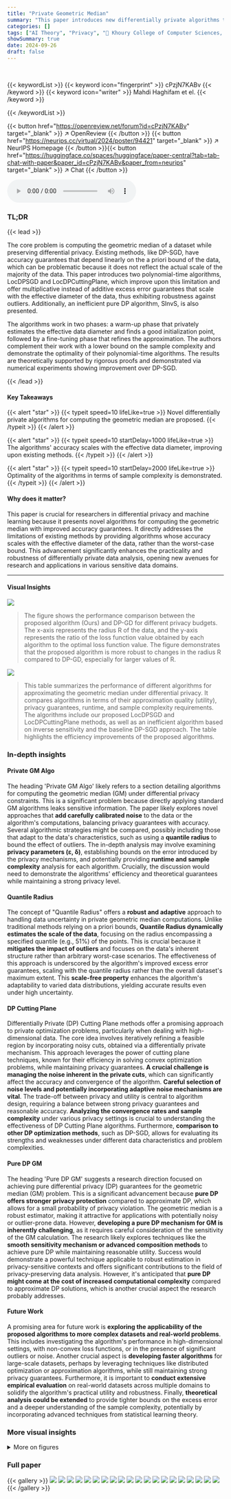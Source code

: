 ```yaml
---
title: "Private Geometric Median"
summary: "This paper introduces new differentially private algorithms to compute the geometric median, achieving improved accuracy by scaling with the effective data diameter instead of a known radius."
categories: []
tags: ["AI Theory", "Privacy", "🏢 Khoury College of Computer Sciences, Northeastern University",]
showSummary: true
date: 2024-09-26
draft: false
---
```


<br>

{{< keywordList >}}
{{< keyword icon="fingerprint" >}} cPzjN7KABv {{< /keyword >}}
{{< keyword icon="writer" >}} Mahdi Haghifam et el. {{< /keyword >}}
 
{{< /keywordList >}}

{{< button href="https://openreview.net/forum?id=cPzjN7KABv" target="_blank" >}}
↗ OpenReview
{{< /button >}}
{{< button href="https://neurips.cc/virtual/2024/poster/94421" target="_blank" >}}
↗ NeurIPS Homepage
{{< /button >}}{{< button href="https://huggingface.co/spaces/huggingface/paper-central?tab=tab-chat-with-paper&paper_id=cPzjN7KABv&paper_from=neurips" target="_blank" >}}
↗ Chat
{{< /button >}}



<audio controls>
    <source src="https://ai-paper-reviewer.com/cPzjN7KABv/podcast.wav" type="audio/wav">
    Your browser does not support the audio element.
</audio>


### TL;DR


{{< lead >}}

The core problem is computing the geometric median of a dataset while preserving differential privacy. Existing methods, like DP-SGD, have accuracy guarantees that depend linearly on the a priori bound of the data, which can be problematic because it does not reflect the actual scale of the majority of the data. This paper introduces two polynomial-time algorithms, LocDPSGD and LocDPCuttingPlane, which improve upon this limitation and offer multiplicative instead of additive excess error guarantees that scale with the effective diameter of the data, thus exhibiting robustness against outliers. Additionally, an inefficient pure DP algorithm, SInvS, is also presented.

The algorithms work in two phases: a warm-up phase that privately estimates the effective data diameter and finds a good initialization point, followed by a fine-tuning phase that refines the approximation. The authors complement their work with a lower bound on the sample complexity and demonstrate the optimality of their polynomial-time algorithms. The results are theoretically supported by rigorous proofs and demonstrated via numerical experiments showing improvement over DP-SGD.

{{< /lead >}}


#### Key Takeaways

{{< alert "star" >}}
{{< typeit speed=10 lifeLike=true >}} Novel differentially private algorithms for computing the geometric median are proposed. {{< /typeit >}}
{{< /alert >}}

{{< alert "star" >}}
{{< typeit speed=10 startDelay=1000 lifeLike=true >}} The algorithms' accuracy scales with the effective data diameter, improving upon existing methods. {{< /typeit >}}
{{< /alert >}}

{{< alert "star" >}}
{{< typeit speed=10 startDelay=2000 lifeLike=true >}} Optimality of the algorithms in terms of sample complexity is demonstrated. {{< /typeit >}}
{{< /alert >}}

#### Why does it matter?
This paper is crucial for researchers in differential privacy and machine learning because it presents novel algorithms for computing the geometric median with improved accuracy guarantees.  It directly addresses the limitations of existing methods by providing algorithms whose accuracy scales with the effective diameter of the data, rather than the worst-case bound. This advancement significantly enhances the practicality and robustness of differentially private data analysis, opening new avenues for research and applications in various sensitive data domains.

------
#### Visual Insights



![](https://ai-paper-reviewer.com/cPzjN7KABv/figures_9_1.jpg)

> The figure shows the performance comparison between the proposed algorithm (Ours) and DP-GD for different privacy budgets. The x-axis represents the radius R of the data, and the y-axis represents the ratio of the loss function value obtained by each algorithm to the optimal loss function value. The figure demonstrates that the proposed algorithm is more robust to changes in the radius R compared to DP-GD, especially for larger values of R.





![](https://ai-paper-reviewer.com/cPzjN7KABv/tables_1_1.jpg)

> This table summarizes the performance of different algorithms for approximating the geometric median under differential privacy.  It compares algorithms in terms of their approximation quality (utility), privacy guarantees, runtime, and sample complexity requirements. The algorithms include our proposed LocDPSGD and LocDPCuttingPlane methods, as well as an inefficient algorithm based on inverse sensitivity and the baseline DP-SGD approach.  The table highlights the efficiency improvements of the proposed algorithms.





### In-depth insights


#### Private GM Algo
The heading 'Private GM Algo' likely refers to a section detailing algorithms for computing the geometric median (GM) under differential privacy constraints.  This is a significant problem because directly applying standard GM algorithms leaks sensitive information.  The paper likely explores novel approaches that **add carefully calibrated noise** to the data or the algorithm's computations, balancing privacy guarantees with accuracy.   Several algorithmic strategies might be compared, possibly including those that adapt to the data's characteristics, such as using a **quantile radius** to bound the effect of outliers. The in-depth analysis may involve examining **privacy parameters (ε, δ)**, establishing bounds on the error introduced by the privacy mechanisms, and potentially providing **runtime and sample complexity** analysis for each algorithm.  Crucially, the discussion would need to demonstrate the algorithms' efficiency and theoretical guarantees while maintaining a strong privacy level.

#### Quantile Radius
The concept of "Quantile Radius" offers a **robust and adaptive** approach to handling data uncertainty in private geometric median computations.  Unlike traditional methods relying on a priori bounds, **Quantile Radius dynamically estimates the scale of the data**, focusing on the radius encompassing a specified quantile (e.g., 51%) of the points.  This is crucial because it **mitigates the impact of outliers** and focuses on the data's inherent structure rather than arbitrary worst-case scenarios.  The effectiveness of this approach is underscored by the algorithm's improved excess error guarantees, scaling with the quantile radius rather than the overall dataset's maximum extent.  This **scale-free property** enhances the algorithm's adaptability to varied data distributions, yielding accurate results even under high uncertainty.

#### DP Cutting Plane
Differentially Private (DP) Cutting Plane methods offer a promising approach to private optimization problems, particularly when dealing with high-dimensional data.  The core idea involves iteratively refining a feasible region by incorporating noisy cuts, obtained via a differentially private mechanism. This approach leverages the power of cutting plane techniques, known for their efficiency in solving convex optimization problems, while maintaining privacy guarantees. **A crucial challenge is managing the noise inherent in the private cuts**, which can significantly affect the accuracy and convergence of the algorithm.  **Careful selection of noise levels and potentially incorporating adaptive noise mechanisms are vital**. The trade-off between privacy and utility is central to algorithm design, requiring a balance between strong privacy guarantees and reasonable accuracy.  **Analyzing the convergence rates and sample complexity** under various privacy settings is crucial to understanding the effectiveness of DP Cutting Plane algorithms.  Furthermore, **comparison to other DP optimization methods**, such as DP-SGD, allows for evaluating its strengths and weaknesses under different data characteristics and problem complexities.

#### Pure DP GM
The heading 'Pure DP GM' suggests a research direction focused on achieving pure differential privacy (DP) guarantees for the geometric median (GM) problem.  This is a significant advancement because **pure DP offers stronger privacy protection** compared to approximate DP, which allows for a small probability of privacy violation.  The geometric median is a robust estimator, making it attractive for applications with potentially noisy or outlier-prone data.  However, **developing a pure DP mechanism for GM is inherently challenging**, as it requires careful consideration of the sensitivity of the GM calculation.  The research likely explores techniques like the **smooth sensitivity mechanism or advanced composition methods** to achieve pure DP while maintaining reasonable utility.  Success would demonstrate a powerful technique applicable to robust estimation in privacy-sensitive contexts and offers significant contributions to the field of privacy-preserving data analysis.  However, it's anticipated that **pure DP might come at the cost of increased computational complexity** compared to approximate DP solutions, which is another crucial aspect the research probably addresses.

#### Future Work
A promising area for future work is **exploring the applicability of the proposed algorithms to more complex datasets and real-world problems**. This includes investigating the algorithm's performance in high-dimensional settings, with non-convex loss functions, or in the presence of significant outliers or noise.  Another crucial aspect is **developing faster algorithms** for large-scale datasets, perhaps by leveraging techniques like distributed optimization or approximation algorithms, while still maintaining strong privacy guarantees.  Furthermore, it is important to **conduct extensive empirical evaluation** on real-world datasets across multiple domains to solidify the algorithm's practical utility and robustness.  Finally, **theoretical analysis could be extended** to provide tighter bounds on the excess error and a deeper understanding of the sample complexity, potentially by incorporating advanced techniques from statistical learning theory.


### More visual insights

<details>
<summary>More on figures
</summary>


![](https://ai-paper-reviewer.com/cPzjN7KABv/figures_35_1.jpg)

> This figure provides a geometrical intuition behind Equation (57) in Section 4. It illustrates how the distance between the geometric median (GM(X)) and the true geometric median (θ*) is related to the quantile radius (Δγn(θ*)). Specifically, it demonstrates that if ||θ − θ*|| > Δγn(θ*), then ||∇F(θ; X)|| is lower bounded by a function of m and ||θ − θ*||, where m is the number of data points within a ball of radius Δγn(θ*) centered at θ*. This bound helps to establish a relationship between the excess error and the quantile radius.


![](https://ai-paper-reviewer.com/cPzjN7KABv/figures_39_1.jpg)

> The figure shows the performance comparison between the proposed algorithm (Ours) and DP-GD for different privacy budgets (ε=2 and ε=3).  The x-axis represents the radius (R) of the data distribution, and the y-axis represents the ratio of the loss function value for the chosen algorithm to the optimal loss function value.  The plots illustrate how the algorithms' performance changes as the dataset's scale increases, particularly highlighting how the proposed algorithm degrades more gracefully than DP-GD when R increases. 


</details>






### Full paper

{{< gallery >}}
<img src="https://ai-paper-reviewer.com/cPzjN7KABv/1.png" class="grid-w50 md:grid-w33 xl:grid-w25" />
<img src="https://ai-paper-reviewer.com/cPzjN7KABv/2.png" class="grid-w50 md:grid-w33 xl:grid-w25" />
<img src="https://ai-paper-reviewer.com/cPzjN7KABv/3.png" class="grid-w50 md:grid-w33 xl:grid-w25" />
<img src="https://ai-paper-reviewer.com/cPzjN7KABv/4.png" class="grid-w50 md:grid-w33 xl:grid-w25" />
<img src="https://ai-paper-reviewer.com/cPzjN7KABv/5.png" class="grid-w50 md:grid-w33 xl:grid-w25" />
<img src="https://ai-paper-reviewer.com/cPzjN7KABv/6.png" class="grid-w50 md:grid-w33 xl:grid-w25" />
<img src="https://ai-paper-reviewer.com/cPzjN7KABv/7.png" class="grid-w50 md:grid-w33 xl:grid-w25" />
<img src="https://ai-paper-reviewer.com/cPzjN7KABv/8.png" class="grid-w50 md:grid-w33 xl:grid-w25" />
<img src="https://ai-paper-reviewer.com/cPzjN7KABv/9.png" class="grid-w50 md:grid-w33 xl:grid-w25" />
<img src="https://ai-paper-reviewer.com/cPzjN7KABv/10.png" class="grid-w50 md:grid-w33 xl:grid-w25" />
<img src="https://ai-paper-reviewer.com/cPzjN7KABv/11.png" class="grid-w50 md:grid-w33 xl:grid-w25" />
<img src="https://ai-paper-reviewer.com/cPzjN7KABv/12.png" class="grid-w50 md:grid-w33 xl:grid-w25" />
<img src="https://ai-paper-reviewer.com/cPzjN7KABv/13.png" class="grid-w50 md:grid-w33 xl:grid-w25" />
<img src="https://ai-paper-reviewer.com/cPzjN7KABv/14.png" class="grid-w50 md:grid-w33 xl:grid-w25" />
<img src="https://ai-paper-reviewer.com/cPzjN7KABv/15.png" class="grid-w50 md:grid-w33 xl:grid-w25" />
<img src="https://ai-paper-reviewer.com/cPzjN7KABv/16.png" class="grid-w50 md:grid-w33 xl:grid-w25" />
<img src="https://ai-paper-reviewer.com/cPzjN7KABv/17.png" class="grid-w50 md:grid-w33 xl:grid-w25" />
<img src="https://ai-paper-reviewer.com/cPzjN7KABv/18.png" class="grid-w50 md:grid-w33 xl:grid-w25" />
<img src="https://ai-paper-reviewer.com/cPzjN7KABv/19.png" class="grid-w50 md:grid-w33 xl:grid-w25" />
<img src="https://ai-paper-reviewer.com/cPzjN7KABv/20.png" class="grid-w50 md:grid-w33 xl:grid-w25" />
{{< /gallery >}}